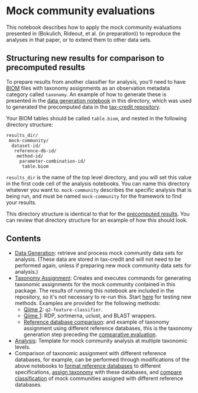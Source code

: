 # Mock community evaluations

This notebook describes how to apply the mock community evaluations presented in (Bokulich, Rideout, et al. (in preparation)) to reproduce the analyses in that paper, or to extend them to other data sets. 

## Structuring new results for comparison to precomputed results
To prepare results from another classifier for analysis, you'll need to have [BIOM](http://www.biom-format.org) files with taxonomy assignments as an observation metadata category called ``taxonomy``. An example of how to generate these is presented in the [data generation notebook](./mock-dataset-generation.ipynb) in this directory, which was used to generated the precomputed data in the [tax-credit repository](https://github.com/caporaso-lab/short-read-tax-assignment/).

Your BIOM tables should be called ``table.biom``, and nested in the following directory structure:

```
results_dir/
 mock-community/
  dataset-id/ 
   reference-db-id/
    method-id/
     parameter-combination-id/
      table.biom
```

``results_dir`` is the name of the top level directory, and you will set this value in the first code cell of the analysis notebooks. You can name this directory whatever you want to. ``mock-community`` describes the specific analysis that is being run, and must be named ``mock-community`` for the framework to find your results.

This directory structure is identical to that for the [precomputed results](https://github.com/caporaso-lab/short-read-tax-assignment/tree/master/data/precomputed-results). You can review that directory structure for an example of how this should look.

## Contents
* [Data Generation](./dataset-generation.ipynb): retrieve and process mock community data sets for analysis. (These data are stored in tax-credit and will not need to be performed again, unless if preparing new mock community data sets for analysis.)
* [Taxonomy Assignment](./taxonomy-assignment-template.ipynb): Creates and executes commands for generating taxonomic assignments for the mock community contained in this package. The results of running this notebook are included in the repository, so it's not necessary to re-run this. Start [here](./taxonomy-assignment-template.ipynb) for testing new methods. Examples are provided for the following methods:
    * [Qiime 2](./taxonomy-assignment-q2-feature-classifier.ipynb): ``q2-feature-classifier``.
    * [Qiime 1](./taxonomy-assignment-qiime1.ipynb): RDP, sortmerna, uclust, and BLAST wrappers.
    * [Reference database comparison](./evaluate-classification-database-comparison.ipynb): and example of taxonomy assignment using different reference databases, this is the taxonomy generation step preceding the [comparative evaluation](./evaluate-classification-database-comparison.ipynb).
* [Analysis](./evaluate-classification-accuracy.ipynb): Template for mock community analysis at multiple taxonomic levels.
* Comparison of taxonomic assignment with different reference databases, for example, can be performed through modifications of the above notebooks to [format reference databases](./format-reference-databases.ipynb) to different specifications, [assign taxonomy](./generate-tax-assignments-trimmed-dbs.ipynb) with these databases, and [compare classification](./evaluate-classification-database-comparison.ipynb) of mock communities assigned with different reference databases.